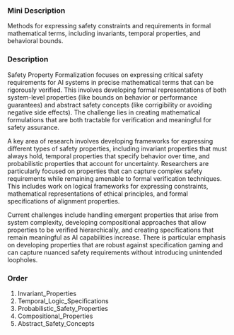 ### Mini Description

Methods for expressing safety constraints and requirements in formal mathematical terms, including invariants, temporal properties, and behavioral bounds.

### Description

Safety Property Formalization focuses on expressing critical safety requirements for AI systems in precise mathematical terms that can be rigorously verified. This involves developing formal representations of both system-level properties (like bounds on behavior or performance guarantees) and abstract safety concepts (like corrigibility or avoiding negative side effects). The challenge lies in creating mathematical formulations that are both tractable for verification and meaningful for safety assurance.

A key area of research involves developing frameworks for expressing different types of safety properties, including invariant properties that must always hold, temporal properties that specify behavior over time, and probabilistic properties that account for uncertainty. Researchers are particularly focused on properties that can capture complex safety requirements while remaining amenable to formal verification techniques. This includes work on logical frameworks for expressing constraints, mathematical representations of ethical principles, and formal specifications of alignment properties.

Current challenges include handling emergent properties that arise from system complexity, developing compositional approaches that allow properties to be verified hierarchically, and creating specifications that remain meaningful as AI capabilities increase. There is particular emphasis on developing properties that are robust against specification gaming and can capture nuanced safety requirements without introducing unintended loopholes.

### Order

1. Invariant_Properties
2. Temporal_Logic_Specifications
3. Probabilistic_Safety_Properties
4. Compositional_Properties
5. Abstract_Safety_Concepts

